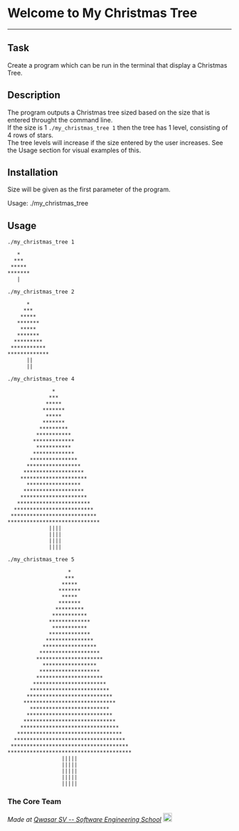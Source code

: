 # Welcome to My Christmas Tree

---

## Task

Create a program which can be run in the terminal that display a Christmas Tree.

## Description

The program outputs a Christmas tree sized based on the size that is entered throught the command line.\
If the size is 1 `./my_christmas_tree 1` then the tree has 1 level, consisting of 4 rows of stars.\
The tree levels will increase if the size entered by the user increases. See the Usage section for visual examples of this.

## Installation

Size will be given as the first parameter of the program.

Usage: ./my_christmas_tree <size>

## Usage

```
./my_christmas_tree 1

   *
  ***
 *****
*******
   |

```

```
./my_christmas_tree 2

      *
     ***
    *****
   *******
    *****
   *******
  *********
 ***********
*************
      ||
      ||

```

```
./my_christmas_tree 4

              *
             ***
            *****
           *******
            *****
           *******
          *********
         ***********
        *************
         ***********
        *************
       ***************
      *****************
     *******************
    *********************
      *****************
     *******************
    *********************
   ***********************
  *************************
 ***************************
*****************************
             ||||
             ||||
             ||||
             ||||

```

```
./my_christmas_tree 5

                   *
                  ***
                 *****
                *******
                 *****
                *******
               *********
              ***********
             *************
              ***********
             *************
            ***************
           *****************
          *******************
         *********************
           *****************
          *******************
         *********************
        ***********************
       *************************
      ***************************
     *****************************
       *************************
      ***************************
     *****************************
    *******************************
   *********************************
  ***********************************
 *************************************
***************************************
                 |||||
                 |||||
                 |||||
                 |||||
                 |||||

```

### The Core Team

<span><i>Made at <a href='https://qwasar.io'>Qwasar SV -- Software Engineering School</a></i></span>
<span><img alt="Qwasar SV -- Software Engineering School's Logo" src='https://storage.googleapis.com/qwasar-public/qwasar-logo_50x50.png' width='20px'></span>

